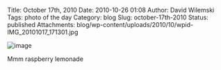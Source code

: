 Title: October 17th, 2010 
Date: 2010-10-26 01:08
Author: David Wilemski
Tags: photo of the day
Category: blog
Slug: october-17th-2010
Status: published
Attachments: blog/wp-content/uploads/2010/10/wpid-IMG_20101017_171301.jpg

![image](http://oromis.davidwilemski.com/blog/wp-content/uploads/2010/10/wpid-IMG_20101017_171301.jpg)

Mmm raspberry lemonade
